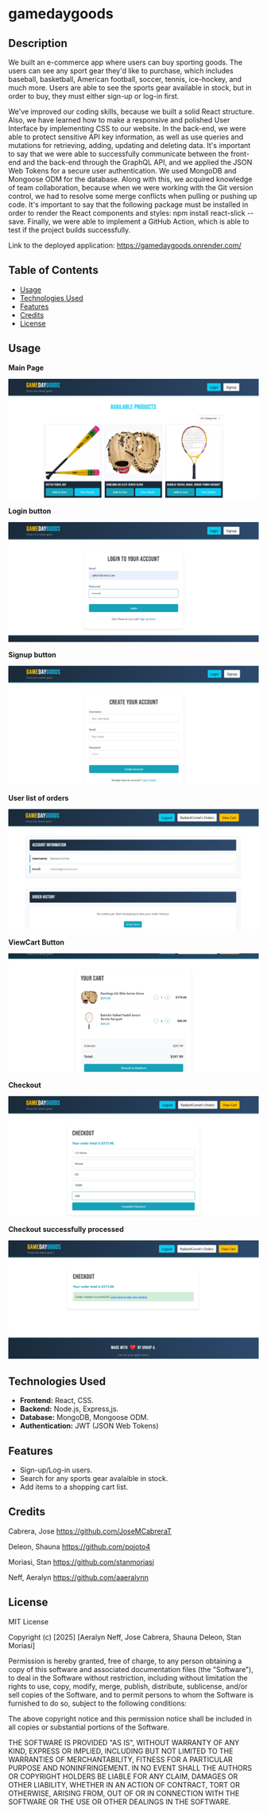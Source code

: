 # gamedaygoods

## Description

We built an e-commerce app where users can buy sporting goods.
The users can see any sport gear they'd like to purchase, which includes baseball, basketball, American football, soccer, tennis, ice-hockey, and much more.
Users are able to see the sports gear available in stock, but in order to buy, they must either sign-up or log-in first.

We've improved our coding skills, because we built a solid React structure. Also, we have learned how to make a responsive and polished User Interface by implementing CSS to our website. In the back-end, we were able to protect sensitive API key information, as well as use queries and mutations for retrieving, adding, updating and deleting data. It's important to say that we were able to successfully communicate between the front-end and the back-end through the GraphQL API, and we applied the JSON Web Tokens
for a secure user authentication. We used MongoDB and Mongoose ODM for the database.
Along with this, we acquired knowledge of team collaboration, because when we were working with the Git version control, we had to resolve 
some merge conflicts when pulling or pushing up code. It's important to say that the following package must be installed in order to render the React components and styles:
npm install react-slick --save. Finally, we were able to implement a GitHub Action, which is able to test if the project builds successfully.


Link to the deployed application: https://gamedaygoods.onrender.com/

## Table of Contents

- [Usage](#usage)
- [Technologies Used](#technologiesused)
- [Features](#features)
- [Credits](#credits)
- [License](#license)

## Usage

**Main Page**

![alt text](./assets/images/MainPage.png)

**Login button**

![alt text](./assets/images/LogIn.png)

**Signup button**

![alt text](./assets/images/SignUp.png)

**User list of orders**

![alt text](./assets/images/UsersOrders.png)

**ViewCart Button**

![alt text](./assets/images/ViewCart.png)

**Checkout**

![alt text](./assets/images/Checkout.png)

**Checkout successfully processed**

![alt text](./assets/images/SuccessfullCheckout.png)

## Technologies Used

- **Frontend:** React, CSS.
- **Backend:** Node.js, Express,js.
- **Database:** MongoDB, Mongoose ODM.
- **Authentication:** JWT (JSON Web Tokens)

## Features

- Sign-up/Log-in users.
- Search for any sports gear avalaible in stock.
- Add items to a shopping cart list.

## Credits

Cabrera, Jose https://github.com/JoseMCabreraT

Deleon, Shauna https://github.com/pojoto4

Moriasi, Stan https://github.com/stanmoriasi

Neff, Aeralyn https://github.com/aaeralynn

## License

MIT License

Copyright (c) [2025] [Aeralyn Neff, Jose Cabrera, Shauna Deleon, Stan Moriasi]

Permission is hereby granted, free of charge, to any person obtaining a copy
of this software and associated documentation files (the "Software"), to deal
in the Software without restriction, including without limitation the rights
to use, copy, modify, merge, publish, distribute, sublicense, and/or sell
copies of the Software, and to permit persons to whom the Software is
furnished to do so, subject to the following conditions:

The above copyright notice and this permission notice shall be included in all
copies or substantial portions of the Software.

THE SOFTWARE IS PROVIDED "AS IS", WITHOUT WARRANTY OF ANY KIND, EXPRESS OR
IMPLIED, INCLUDING BUT NOT LIMITED TO THE WARRANTIES OF MERCHANTABILITY,
FITNESS FOR A PARTICULAR PURPOSE AND NONINFRINGEMENT. IN NO EVENT SHALL THE
AUTHORS OR COPYRIGHT HOLDERS BE LIABLE FOR ANY CLAIM, DAMAGES OR OTHER
LIABILITY, WHETHER IN AN ACTION OF CONTRACT, TORT OR OTHERWISE, ARISING FROM,
OUT OF OR IN CONNECTION WITH THE SOFTWARE OR THE USE OR OTHER DEALINGS IN THE
SOFTWARE.
